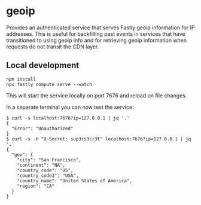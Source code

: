 # geoip

Provides an authenticated service that serves Fastly geoip information for IP
addresses. This is useful for backfilling past events in services that have
transitioned to using geoip info and for retrieving geoip information when
requests do not transit the CDN layer.

## Local development

```shell
npm install
npx fastly compute serve --watch
```

This will start the service locally on port 7676 and reload on file changes.

In a separate terminal you can now test the service:

```shell
$ curl -s localhost:7676?ip=127.0.0.1 | jq '.'
{
  "Error": "Unauthorized"
}
$ curl -s -H "X-Secret: sup3rs3cr3t" localhost:7676?ip=127.0.0.1 | jq '.'
{
  "geo": {
    "city": "San Francisco",
    "continent": "NA",
    "country_code": "US",
    "country_code3": "USA",
    "country_name": "United States of America",
    "region": "CA"
  }
}
```
